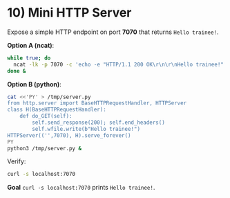 # 10) Mini HTTP Server

Expose a simple HTTP endpoint on port **7070** that returns `Hello trainee!`.

**Option A (ncat)**:
```bash
while true; do
  ncat -lk -p 7070 -c 'echo -e "HTTP/1.1 200 OK\r\n\r\nHello trainee!"'
done &
```

**Option B (python)**:
```bash
cat <<'PY' > /tmp/server.py
from http.server import BaseHTTPRequestHandler, HTTPServer
class H(BaseHTTPRequestHandler):
    def do_GET(self):
        self.send_response(200); self.end_headers()
        self.wfile.write(b"Hello trainee!")
HTTPServer(('',7070), H).serve_forever()
PY
python3 /tmp/server.py &
```

Verify:
```bash
curl -s localhost:7070
```

**Goal**
`curl -s localhost:7070` prints `Hello trainee!`.
